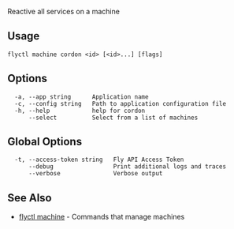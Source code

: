 Reactive all services on a machine


## Usage
~~~
flyctl machine cordon <id> [<id>...] [flags]
~~~

## Options

~~~
  -a, --app string      Application name
  -c, --config string   Path to application configuration file
  -h, --help            help for cordon
      --select          Select from a list of machines
~~~

## Global Options

~~~
  -t, --access-token string   Fly API Access Token
      --debug                 Print additional logs and traces
      --verbose               Verbose output
~~~

## See Also

* [flyctl machine](/docs/flyctl/machine/)	 - Commands that manage machines

